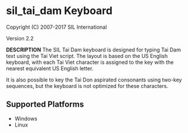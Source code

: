 sil_tai_dam Keyboard
=====================

Copyright (C) 2007-2017 SIL International

Version 2.2


__DESCRIPTION__
The SIL Tai Dam keyboard is designed for typing Tai Dam text using the Tai Viet script. The layout is based on the US English keyboard, with each Tai Viet character is assigned to the key with the nearest equivalent US English letter.

It is also possible to key the Tai Don aspirated consonants using two-key sequences, but the keyboard is not optimized for these characters.


Supported Platforms
-------------------
 * Windows
 * Linux
